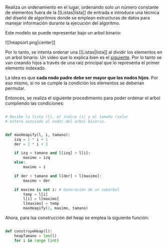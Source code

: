 Realiza un ordenamiento en el lugar, ordenando solo un número constante de elementos fuera de la [[Listas|lista]] de entrada e introduce una técnica del diseñó de algoritmos donde se emplean estructuras de datos para manejar información durante la ejecución del algoritmo.

Este modelo se puede representar bajo un arbol binario:

![[heapsort.png|center]]


Por lo tanto, se intenta ordenar una [[Listas|lista]] al dividir los elementos en un arbol binario. Un video que lo explica bien es el [siguiente](https://www.youtube.com/watch?v=28KxhS8P2Bg&ab_channel=IVANANDRESGUAPACHABARRERO). Por lo tanto se van creando hijos a través de una raiz principal que lo representa el primer elemento indexado.  

La idea es que **cada nodo padre debe ser mayor que los nodos hijos**. Por eso mismo, si no se cumple la condición los elementos se deberían permutar. 

Entonces, se realiza el siguiente procedimiento para poder ordenar el arbol cumpliendo las condiciones: 

```Python 

# Recibe la lista (l), el indice (i) y el tamaño (valor 
# entero asociado al nodo) del arbol binario. 


def maxHeapify(l, i, tamano):
	izq = 2 * i + 1
	der = 2 * i + 2

	if izq < tamano and l[izq] > l[i]:
		maximo = izq
	else: 
		maximo = i

	if der < tamano and l[der] > l[maximo]:
		maximo = der 

	if maximo is not i: # Generación de un subarbol 
		temp = l[i]
		l[i] = l[maximo]
		l[maximo] = temp
		maxHeapify(1, maximo, tamano)

```

Ahora, para lsa construcción del heap se emplea la siguiente función: 

```Python

def construyeHeap(l):
	heapTamano = len(l)
	for i in range (int)
